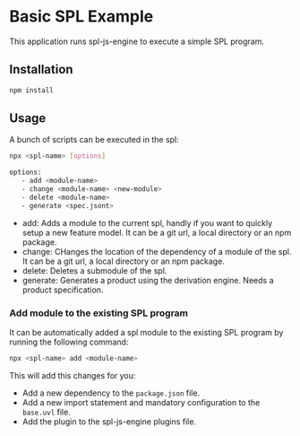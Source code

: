 # Basic SPL Example

This application runs spl-js-engine to execute a simple SPL program.

## Installation

```bash
npm install
```

## Usage

A bunch of scripts can be executed in the spl:

```bash
npx <spl-name> [options]

options:
   - add <module-name>
   - change <module-name> <new-module>
   - delete <module-name>
   - generate <spec.jsont>
```

- add: Adds a module to the current spl, handly if you want to quickly setup a new feature model. It can be a git url, a local directory or an npm package.
- change: CHanges the location of the dependency of a module of the spl. It can be a git url, a local directory or an npm package.
- delete: Deletes a submodule of the spl.
- generate: Generates a product using the derivation engine. Needs a product specification.

### Add module to the existing SPL program

It can be automatically added a spl module to the existing SPL program by running the following command:

```bash
npx <spl-name> add <module-name>
```

This will add this changes for you:

- Add a new dependency to the `package.json` file.
- Add a new import statement and mandatory configuration to the `base.uvl` file.
- Add the plugin to the spl-js-engine plugins file.
